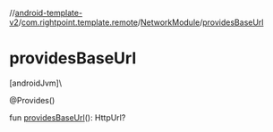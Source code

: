 //[android-template-v2](../../../index.md)/[com.rightpoint.template.remote](../index.md)/[NetworkModule](index.md)/[providesBaseUrl](provides-base-url.md)

# providesBaseUrl

[androidJvm]\

@Provides()

fun [providesBaseUrl](provides-base-url.md)(): HttpUrl?
